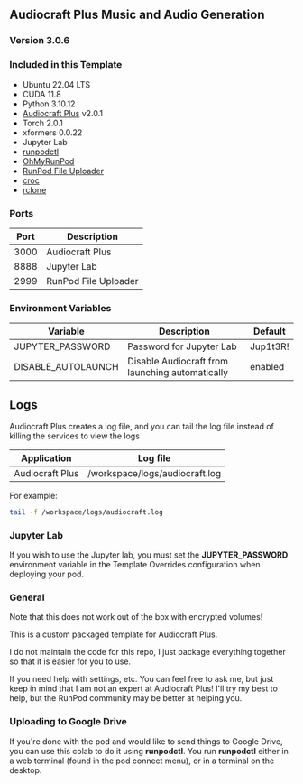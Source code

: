 ## Audiocraft Plus Music and Audio Generation

### Version 3.0.6

### Included in this Template

* Ubuntu 22.04 LTS
* CUDA 11.8
* Python 3.10.12
* [Audiocraft Plus](
  https://github.com/GrandaddyShmax/audiocraft_plus) v2.0.1
* Torch 2.0.1
* xformers 0.0.22
* Jupyter Lab
* [runpodctl](https://github.com/runpod/runpodctl)
* [OhMyRunPod](https://github.com/kodxana/OhMyRunPod)
* [RunPod File Uploader](https://github.com/kodxana/RunPod-FilleUploader)
* [croc](https://github.com/schollz/croc)
* [rclone](https://rclone.org/)

### Ports

| Port | Description          |
|------|----------------------|
| 3000 | Audiocraft Plus      |
| 8888 | Jupyter Lab          |
| 2999 | RunPod File Uploader |

### Environment Variables

| Variable           | Description                                     | Default  |
|--------------------|-------------------------------------------------|----------|
| JUPYTER_PASSWORD   | Password for Jupyter Lab                        | Jup1t3R! |
| DISABLE_AUTOLAUNCH | Disable Audiocraft from launching automatically | enabled  |

## Logs

Audiocraft Plus creates a log file, and you can tail the log file
instead of killing the services to view the logs

| Application     | Log file                       |
|-----------------|--------------------------------|
| Audiocraft Plus | /workspace/logs/audiocraft.log |

For example:

```bash
tail -f /workspace/logs/audiocraft.log
```

### Jupyter Lab

If you wish to use the Jupyter lab, you must set
the **JUPYTER_PASSWORD** environment variable in the
Template Overrides configuration when deploying
your pod.

### General

Note that this does not work out of the box with
encrypted volumes!

This is a custom packaged template for Audiocraft Plus.

I do not maintain the code for this repo,
I just package everything together so that it is
easier for you to use.

If you need help with settings, etc. You can feel free
to ask me, but just keep in mind that I am not an expert
at Audiocraft Plus! I'll try my best to help, but the
RunPod community may be better at helping you.

### Uploading to Google Drive

If you're done with the pod and would like to send
things to Google Drive, you can use this colab to do it
using **runpodctl**. You run **runpodctl** either in
a web terminal (found in the pod connect menu), or
in a terminal on the desktop.